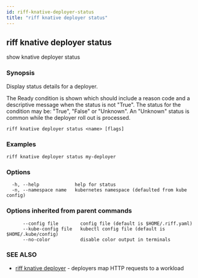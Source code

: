 ```yaml
---
id: riff-knative-deployer-status
title: "riff knative deployer status"
---
```

## riff knative deployer status

show knative deployer status

### Synopsis

Display status details for a deployer.

The Ready condition is shown which should include a reason code and a
descriptive message when the status is not "True". The status for the condition
may be: "True", "False" or "Unknown". An "Unknown" status is common while the
deployer roll out is processed.

```
riff knative deployer status <name> [flags]
```

### Examples

```
riff knative deployer status my-deployer
```

### Options

```
  -h, --help             help for status
  -n, --namespace name   kubernetes namespace (defaulted from kube config)
```

### Options inherited from parent commands

```
      --config file        config file (default is $HOME/.riff.yaml)
      --kube-config file   kubectl config file (default is $HOME/.kube/config)
      --no-color           disable color output in terminals
```

### SEE ALSO

* [riff knative deployer](riff_knative_deployer.md)	 - deployers map HTTP requests to a workload

